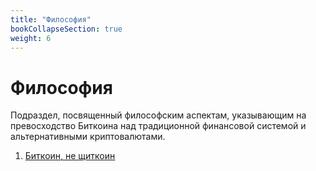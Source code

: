 ```yaml
---
title: "Философия"
bookCollapseSection: true
weight: 6
---
```


# Философия

Подраздел, посвященный философским аспектам, указывающим на превосходство Биткоина над традиционной финансовой системой и альтернативными криптовалютами.

1. [Биткоин, не щиткоин](./not-shitcoin)